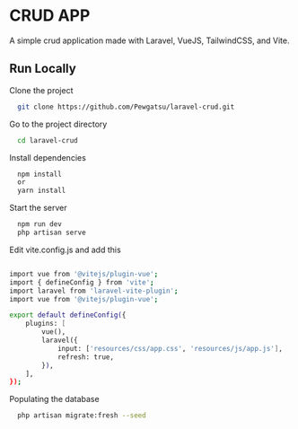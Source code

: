 # CRUD APP

A simple crud application made with Laravel, VueJS, TailwindCSS, and Vite.


## Run Locally

Clone the project

```bash
  git clone https://github.com/Pewgatsu/laravel-crud.git
```

Go to the project directory

```bash
  cd laravel-crud
```

Install dependencies

```bash
  npm install
  or
  yarn install
```

Start the server

```bash
  npm run dev
  php artisan serve
```

Edit vite.config.js and add this
```bash

import vue from '@vitejs/plugin-vue';
import { defineConfig } from 'vite';
import laravel from 'laravel-vite-plugin';
import vue from '@vitejs/plugin-vue';

export default defineConfig({
    plugins: [
        vue(),
        laravel({
            input: ['resources/css/app.css', 'resources/js/app.js'],
            refresh: true,
        }),
    ],
});

```

Populating the database

```bash
  php artisan migrate:fresh --seed
```



